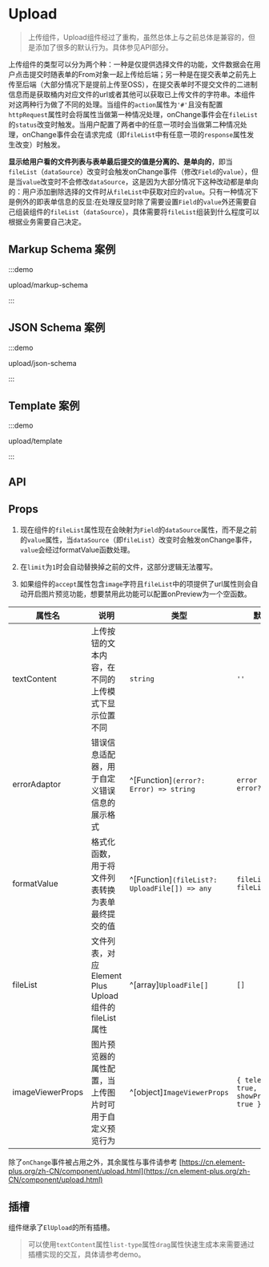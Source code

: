 # Upload

> 上传组件，Upload组件经过了重构，虽然总体上与之前总体是兼容的，但是添加了很多的默认行为。具体参见API部分。

上传组件的类型可以分为两个种：一种是仅提供选择文件的功能，文件数据会在用户点击提交时随表单的From对象一起上传给后端；另一种是在提交表单之前先上传至后端（大部分情况下是提前上传至OSS），在提交表单时不提交文件的二进制信息而是获取桶内对应文件的url或者其他可以获取已上传文件的字符串。本组件对这两种行为做了不同的处理。当组件的`action`属性为`'#'`且没有配置`httpRequest`属性时会将属性当做第一种情况处理，onChange事件会在`fileList`的`status`改变时触发。当用户配置了两者中的任意一项时会当做第二种情况处理，onChange事件会在请求完成（即`fileList`中有任意一项的`response`属性发生改变）时触发。

**显示给用户看的文件列表与表单最后提交的值是分离的、是单向的**，即当`fileList`（`dataSource`）改变时会触发onChange事件（修改`Field`的`value`），但是当`value`改变时不会修改`dataSource`，这是因为大部分情况下这种改动都是单向的：用户添加删除选择的文件时从`fileList`中获取对应的`value`。只有一种情况下是例外的即表单信息的反显:在处理反显时除了需要设置`Field`的`value`外还需要自己组装组件的`fileList`（`dataSource`），具体需要将`fileList`组装到什么程度可以根据业务需要自己决定。

## Markup Schema 案例

:::demo

upload/markup-schema

:::

## JSON Schema 案例

:::demo

upload/json-schema

:::

## Template 案例

:::demo

upload/template

:::

## API

## Props

1. 现在组件的`fileList`属性现在会映射为`Field`的`dataSource`属性，而不是之前的`value`属性，当`dataSource`（即`fileList`）改变时会触发onChange事件，`value`会经过formatValue函数处理。

2. 在`limit`为`1`时会自动替换掉之前的文件，这部分逻辑无法覆写。

3. 如果组件的`accept`属性包含`image`字符且`fileList`中的项提供了url属性则会自动开启图片预览功能，想要禁用此功能可以配置onPreview为一个空函数。

| 属性名 | 说明 | 类型 | 默认值 |
| ---   | --- | ---   | ---  |
| textContent | 上传按钮的文本内容，在不同的上传模式下显示位置不同 | `string` | `''` |
| errorAdaptor | 错误信息适配器，用于自定义错误信息的展示格式 | ^[Function]`(error?: Error) => string` | `error => error?.message` |
| formatValue | 格式化函数，用于将文件列表转换为表单最终提交的值 | ^[Function]`(fileList?: UploadFile[]) => any` | `fileList => fileList` |
| fileList | 文件列表，对应 Element Plus Upload 组件的 fileList 属性 | ^[array]`UploadFile[]` | `[]` |
| imageViewerProps | 图片预览器的属性配置，当上传图片时可用于自定义预览行为 | ^[object]`ImageViewerProps` | `{ teleported: true, showProgress: true }` |

除了`onChange`事件被占用之外，其余属性与事件请参考 [https://cn.element-plus.org/zh-CN/component/upload.html](https://cn.element-plus.org/zh-CN/component/upload.html)

## 插槽

组件继承了`ElUpload`的所有插槽。

>可以使用`textContent`属性`list-type`属性`drag`属性快速生成本来需要通过插槽实现的交互，具体请参考demo。
